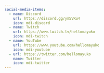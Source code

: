 ```yaml
---
social-media-items:
  - name: Discord
    url: https://discord.gg/ym5VRu4
    icon: mdi-discord
  - name: Twitch
    url: https://www.twitch.tv/hellomayuko
    icon: mdi-twitch
  - name: YouTube
    url: https://www.youtube.com/hellomayuko
    icon: mdi-youtube
  - url: https://twitter.com/hellomayuko
    name: Twitter
    icon: mdi-twitter
---
```

